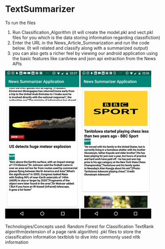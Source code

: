 # TextSummarizer

To run the files 

1) Run Classification_Algorithm (it will create the model.pkl and vect.pkl files for you which is the data storing information regarding classifiction)
2) Enter the URL in the News_Article_Summarization and run the code below. (It will related and classify along with a summarized output)
3) you can also gets a richer feel by viewing our android application using the basic features like cardview and json api extraction from the News APIs

![Screenshot](upload1.png)
![Screenshot](upload2.png)


Technologies/Concepts used:
Random Forest for Classification
TextRank algorithm(extension of a page rank algorithm)
.pkl files to store the classification information
textblob to dive into commonly used nltk information
